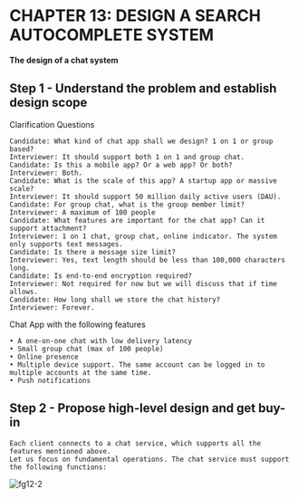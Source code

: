 # CHAPTER 13: DESIGN A SEARCH AUTOCOMPLETE SYSTEM

**The design of a chat system**

## Step 1 - Understand the problem and establish design scope

Clarification Questions 
```
Candidate: What kind of chat app shall we design? 1 on 1 or group based?
Interviewer: It should support both 1 on 1 and group chat. 
Candidate: Is this a mobile app? Or a web app? Or both? 
Interviewer: Both.
Candidate: What is the scale of this app? A startup app or massive scale? 
Interviewer: It should support 50 million daily active users (DAU). 
Candidate: For group chat, what is the group member limit?
Interviewer: A maximum of 100 people
Candidate: What features are important for the chat app? Can it support attachment? 
Interviewer: 1 on 1 chat, group chat, online indicator. The system only supports text messages.
Candidate: Is there a message size limit?
Interviewer: Yes, text length should be less than 100,000 characters long. 
Candidate: Is end-to-end encryption required?
Interviewer: Not required for now but we will discuss that if time allows. 
Candidate: How long shall we store the chat history?
Interviewer: Forever.
```

Chat App with the following features
```
• A one-on-one chat with low delivery latency
• Small group chat (max of 100 people)
• Online presence
• Multiple device support. The same account can be logged in to multiple accounts at the same time.
• Push notifications
```

## Step 2 - Propose high-level design and get buy-in
```
Each client connects to a chat service, which supports all the features mentioned above.
Let us focus on fundamental operations. The chat service must support the following functions:
```
![fg12-2](img/fg12-2)

